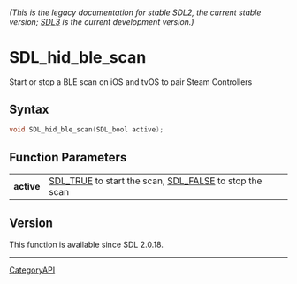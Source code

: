 ###### (This is the legacy documentation for stable SDL2, the current stable version; [SDL3](https://wiki.libsdl.org/SDL3/) is the current development version.)
# SDL_hid_ble_scan

Start or stop a BLE scan on iOS and tvOS to pair Steam Controllers 

## Syntax

```c
void SDL_hid_ble_scan(SDL_bool active);

```

## Function Parameters

|                |                                                                                 |
| -------------- | ------------------------------------------------------------------------------- |
| **active**     | [SDL_TRUE](SDL_TRUE) to start the scan, [SDL_FALSE](SDL_FALSE) to stop the scan |

## Version

This function is available since SDL 2.0.18.

----
[CategoryAPI](CategoryAPI)

